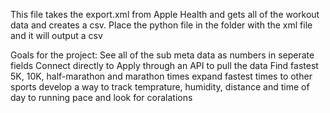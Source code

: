 This file takes the export.xml from Apple Health and gets all of the workout data and creates a csv. 
Place the python file in the folder with the xml file and it will output a csv

Goals for the project:
  See all of the sub meta data as numbers in seperate fields
  Connect directly to Apply through an API to pull the data
  Find fastest 5K, 10K, half-marathon and marathon times 
  expand fastest times to other sports
  develop a way to track temprature, humidity, distance and time of day to running pace and look for coralations
  
